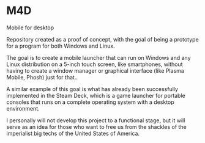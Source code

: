# M4D
Mobile for desktop

Repository created as a proof of concept, with the goal of being a prototype for a program for both Windows and Linux.

The goal is to create a mobile launcher that can run on Windows and any Linux distribution on a 5-inch touch screen, like smartphones, without having to create a window manager or graphical interface (like Plasma Mobile, Phosh) just for that..

A similar example of this goal is what has already been successfully implemented in the Steam Deck, which is a game launcher for portable consoles that runs on a complete operating system with a desktop environment.


I personally will not develop this project to a functional stage, but it will serve as an idea for those who want to free us from the shackles of the imperialist big techs of the United States of America.
